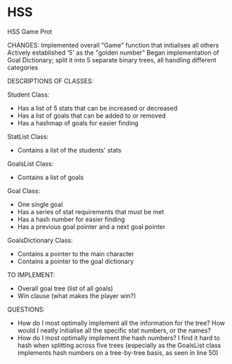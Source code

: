 # HSS
HSS Game Prot

CHANGES:
Implemented overall "Game" function that initialises all others
Actively established '5' as the "golden number"
Began implementation of Goal Dictionary; split it into 5 separate binary trees, all handling different categories

DESCRIPTIONS OF CLASSES:

Student Class:
- Has a list of 5 stats that can be increased or decreased
- Has a list of goals that can be added to or removed
- Has a hashmap of goals for easier finding

StatList Class:
- Contains a list of the students' stats

GoalsList Class:
- Contains a list of goals

Goal Class:
- One single goal
- Has a series of stat requirements that must be met
- Has a hash number for easier finding
- Has a previous goal pointer and a next goal pointer

GoalsDictionary Class:
- Contains a pointer to the main character
- Contains a pointer to the goal dictionary

TO IMPLEMENT:
- Overall goal tree (list of all goals)
- Win clause (what makes the player win?)

QUESTIONS:
- How do I most optimally implement all the information for the tree? How would I neatly initialise all the specific stat numbers, or the names?
- How do I most optimally implement the hash numbers? I find it hard to hash when splitting across five trees (especially as the GoalsList class implements hash numbers on a tree-by-tree basis, as seen in line 50)
